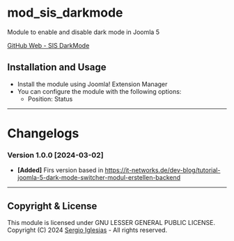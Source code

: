 # mod_sis_darkmode
Module to enable and disable dark mode in Joomla 5

[GitHub Web - SIS DarkMode](https://sergiois.github.io/sis-darkmode.html "SIS DarkMode")

## Installation and Usage
* Install the module using Joomla! Extension Manager
* You can configure the module with the following options:
    * Position: Status

* * *

# Changelogs

### Version 1.0.0 [2024-03-02]
* **[Added]** Firs version based in https://it-networks.de/dev-blog/tutorial-joomla-5-dark-mode-switcher-modul-erstellen-backend

* * *

## Copyright & License
This module is licensed under GNU LESSER GENERAL PUBLIC LICENSE.
Copyright (C) 2024 [Sergio Iglesias](https://sergioiglesias.net) - All rights reserved.